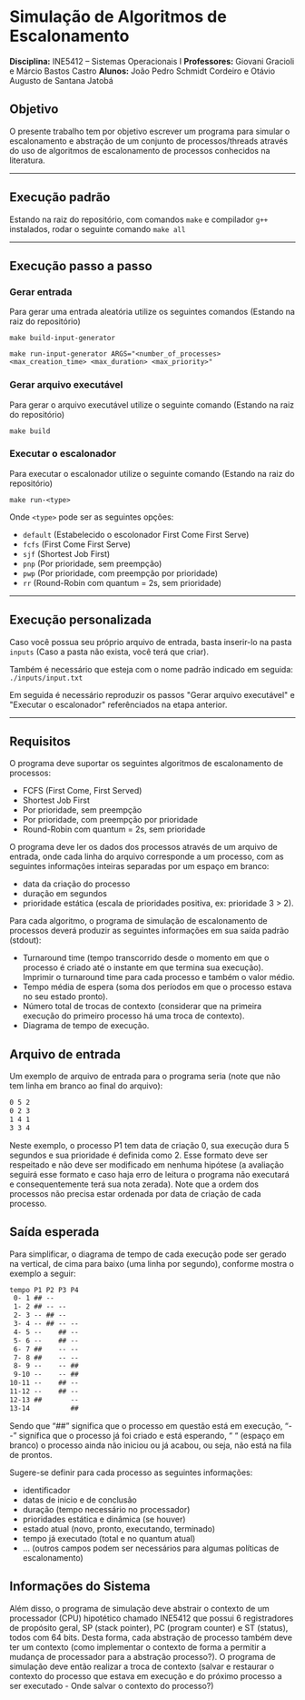 # Simulação de Algoritmos de Escalonamento
**Disciplina:** INE5412 – Sistemas Operacionais I
**Professores:** Giovani Gracioli e Márcio Bastos Castro
**Alunos:** João Pedro Schmidt Cordeiro e Otávio Augusto de Santana Jatobá
## Objetivo
O presente trabalho tem por objetivo escrever um programa para simular o escalonamento e abstração de um conjunto de processos/threads através do uso de algoritmos de escalonamento de processos conhecidos na literatura. 

---
## Execução padrão
Estando na raiz do repositório, com comandos `make` e compilador `g++` instalados, rodar o seguinte comando
```make all```

---
## Execução passo a passo

### Gerar entrada
Para gerar uma entrada aleatória utilize os seguintes comandos (Estando na raiz do repositório)

```make build-input-generator```

```make run-input-generator ARGS="<number_of_processes> <max_creation_time> <max_duration> <max_priority>"```

### Gerar arquivo executável
Para gerar o arquivo executável utilize o seguinte comando (Estando na raiz do repositório)

```make build```

### Executar o escalonador
Para executar o escalonador utilize o seguinte comando (Estando na raiz do repositório)

```make run-<type>```

Onde `<type>` pode ser as seguintes opções:
- `default` (Estabelecido o escolonador First Come First Serve)
- `fcfs` (First Come First Serve)
- `sjf` (Shortest Job First)
- `pnp` (Por prioridade, sem preempção)
- `pwp` (Por prioridade, com preempção por prioridade)
- `rr` (Round-Robin com quantum = 2s, sem prioridade)

---
## Execução personalizada
Caso você possua seu próprio arquivo de entrada, basta inserir-lo na pasta `inputs` (Caso a pasta não exista, você terá que criar). 

Também é necessário que esteja com o nome padrão indicado em seguida:  `./inputs/input.txt` 

Em seguida é necessário reproduzir os passos "Gerar arquivo executável" e "Executar o escalonador" referênciados na etapa anterior.

---
## Requisitos

O programa deve suportar os seguintes algoritmos de escalonamento de processos:
- FCFS (First Come, First Served)
- Shortest Job First
- Por prioridade, sem preempção
- Por prioridade, com preempção por prioridade
- Round-Robin com quantum = 2s, sem prioridade

O programa deve ler os dados dos processos através de um arquivo de entrada, onde cada linha do arquivo corresponde a um processo, com as seguintes informações inteiras separadas por um espaço em branco:
- data da criação do processo
- duração em segundos
- prioridade estática (escala de prioridades positiva, ex: prioridade 3 > 2).

Para cada algoritmo, o programa de simulação de escalonamento de processos deverá produzir as seguintes informações em sua saída padrão (stdout):
- Turnaround time (tempo transcorrido desde o momento em que o processo é criado até o instante em que termina sua execução). Imprimir o turnaround time para cada processo e também o valor médio.
- Tempo média de espera (soma dos períodos em que o processo estava no seu estado pronto).
- Número total de trocas de contexto (considerar que na primeira execução do primeiro processo há uma troca de contexto).
- Diagrama de tempo de execução.

## Arquivo de entrada
Um exemplo de arquivo de entrada para o programa seria (note que não tem linha em branco ao final do arquivo):
```txt
0 5 2
0 2 3
1 4 1
3 3 4
```

Neste exemplo, o processo P1 tem data de criação 0, sua execução dura 5 segundos e sua prioridade é definida como 2. Esse formato deve ser respeitado e não deve ser modificado em nenhuma hipótese (a avaliação seguirá esse formato e caso haja erro de leitura o programa não executará e consequentemente terá sua nota zerada). Note que a ordem dos processos não precisa estar ordenada por data de criação de cada processo.

## Saída esperada

Para simplificar, o diagrama de tempo de cada execução pode ser gerado na vertical, de cima para baixo (uma linha por segundo), conforme mostra o exemplo a seguir:

```txt
tempo P1 P2 P3 P4
 0- 1 ## --
 1- 2 ## -- --
 2- 3 -- ## --
 3- 4 -- ## -- --
 4- 5 --    ## --
 5- 6 --    ## --
 6- 7 ##    -- --
 7- 8 ##    -- --
 8- 9 --    -- ##
 9-10 --    -- ##
10-11 --    ## --
11-12 --    ## --
12-13 ##       --
13-14          ##
```

Sendo que “##” significa que o processo em questão está em execução, “--” significa que o processo já foi criado e está esperando, “ “ (espaço em branco) o processo ainda não iniciou ou já acabou, ou seja, não está na fila de prontos.

Sugere-se definir para cada processo as seguintes informações:
- identificador
- datas de inicio e de conclusão
- duração (tempo necessário no processador)
- prioridades estática e dinâmica (se houver)
- estado atual (novo, pronto, executando, terminado)
- tempo já executado (total e no quantum atual)
- … (outros campos podem ser necessários para algumas políticas de escalonamento)

## Informações do Sistema 
Além disso, o programa de simulação deve abstrair o contexto de um processador (CPU) hipotético chamado INE5412 que possui 6 registradores de propósito geral, SP (stack pointer), PC (program counter) e ST (status), todos com 64 bits. Desta forma, cada abstração de processo também deve ter um contexto (como implementar o contexto de forma a permitir a mudança de processador para a abstração processo?). O programa de simulação deve então realizar a troca de contexto (salvar e restaurar o contexto do processo que estava em execução e do próximo processo a ser executado - Onde salvar o contexto do processo?)